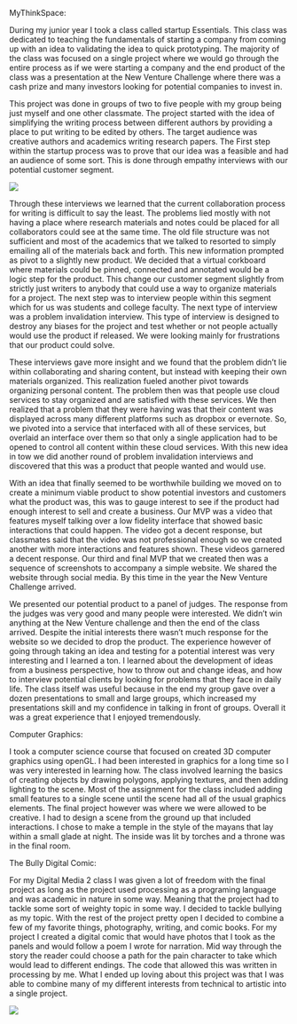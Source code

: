<span class="ehp_small_header"> MyThinkSpace:</span>	<p class="page_section_paragraph"> During my junior year I took a class called startup Essentials. This class was dedicated to teaching the fundamentals of starting a company from coming up with an idea to validating the idea to quick prototyping. The majority of the class was focused on a single project where we would go through the entire process as if we were starting a company and the end product of the class was a presentation at the New Venture Challenge where there was a cash prize and many investors looking for potential companies to invest in. </p>	<p class="page_section_paragraph">This project was done in groups of two to five people with my group being just myself and one other classmate. The project started with the idea of simplifying the writing process between different authors by providing a place to put writing to be edited by others. The target audience was creative authors and academics writing research papers. The First step within the startup process was to prove that our idea was a feasible and had an audience of some sort. This is done through empathy interviews with our potential customer segment. </p>
<img class="ehp_image" src="single_page_images/lean_canvas.png">
 <p class="page_section_paragraph">Through these interviews we learned that the current collaboration process for writing is difficult to say the least. The problems lied mostly with not having a place where research materials and notes could be placed for all collaborators could see at the same time. The old file structure was not sufficient and most of the academics that we talked to resorted to simply emailing all of the materials back and forth. This new information prompted as pivot to a slightly new product. We decided that a virtual corkboard where materials could be pinned, connected and annotated would be a logic step for the product. This change our customer segment slightly from strictly just writers to anybody that could use a way to organize materials for a project. The next step was to interview people within this segment which for us was students and college faculty. The next type of interview was a problem invalidation interview. This type of interview is designed to destroy any biases for the project and test whether or not people actually would use the product if released. We were looking mainly for frustrations that our product could solve. </p>
<p class="page_section_paragraph"> These interviews gave more insight and we found that the problem didn’t lie within collaborating and sharing content, but instead with keeping their own materials organized. This realization fueled another pivot towards organizing personal content. The problem then was that people use cloud services to stay organized and are satisfied with these services. We then realized that a problem that they were having was that their content was displayed across many different platforms such as dropbox or evernote. So, we pivoted into a service that interfaced with all of these services, but overlaid an interface over them so that only a single application had to be opened to control all content within these cloud services. With this new idea in tow we did another round of problem invalidation interviews and discovered that this was a product that people wanted and would use. </p> <p class="page_section_paragraph"> With an idea that finally seemed to be worthwhile building we moved on to create a minimum viable product to show potential investors and customers what the product was, this was to gauge interest to see if the product had enough interest to sell and create a business. Our MVP was a video that features myself talking over a low fidelity interface that showed basic interactions that could happen. The video got a decent response, but classmates said that the video was not professional enough so we created another with more interactions and features shown. These videos garnered a decent response. Our third and final MVP that we created then was a sequence of screenshots to accompany a simple website. We shared the website through social media. By this time in the year the New Venture Challenge arrived. </p>
<p class="page_section_paragraph"> We presented our potential product to a panel of judges. The response from the judges was very good and many people were interested. We didn’t win anything at the New Venture challenge and then the end of the class arrived. Despite the initial interests there wasn’t much response for the website so we decided to drop the product. The experience however of going through taking an idea and testing for a potential interest was very interesting and I learned a ton. I learned about the development of ideas from a business perspective, how to throw out and change ideas, and how to interview potential clients by looking for problems that they face in daily life. The class itself was useful because in the end my group gave over a dozen presentations to small and large groups, which increased my presentations skill and my confidence in talking in front of groups. Overall it was a great experience that I enjoyed tremendously. </p>
 <span class="ehp_small_header"> Computer Graphics: </span>	<p class="page_section_paragraph"> I took a computer science course that focused on created 3D computer graphics using openGL. I had been interested in graphics for a long time so I was very interested in learning how. The class involved learning the basics of creating objects by drawing polygons, applying textures, and then adding lighting to the scene. Most of the assignment for the class included adding small features to a single scene until the scene had all of the usual graphics elements. The final project however was where we were allowed to be creative. I had to design a scene from the ground up that included interactions. I chose to make a temple in the style of the mayans that lay within a small glade at night. The inside was lit by torches and a throne was in the final room. </p><span class="ehp_small_header"> The Bully Digital Comic: </span>	<p class="page_section_paragraph"> For my Digital Media 2 class I was given a lot of freedom with the final project as long as the project used processing as a programing language and was academic in nature in some way. Meaning that the project had to tackle some sort of weighty topic in some way. I decided to tackle bullying as my topic. With the rest of the project pretty open I decided to combine a few of my favorite things, photography, writing, and comic books. For my project I created a digital comic that would have photos that I took as the panels and would follow a poem I wrote for narration. Mid way through the story the reader could choose a path for the pain character to take which would lead to different endings. The code that allowed this was written in processing by me. What I ended up loving about this project was that I was able to combine many of my different interests from technical to artistic into a single project.	 </p>
<img class="ehp_image" src="single_page_images/front_cover.gif">